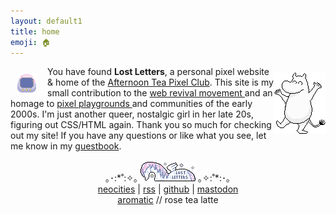 ```yaml
---
layout: default1
title: home
emoji: 🏠
---
```

<img src="/graphics/site_buttons/LostLetters32x32.gif" title="If you want to use this 32x32px button to link back to my site, please download and host the image yourself, thanks!" align="left" style="margin: 11px 17px 0 10px;" >
<img src="/graphics/adoptables/dancing-moomin-lostletters.png" style="margin: 10px 0 0 0;" align="right" title="you can adopt me from this site!"/>
You have found <b>Lost Letters</b>, a personal pixel website & home of the <a href="/afternoontea/">Afternoon Tea Pixel Club</a>. 
This site is my small contribution to the 
<a target="_blank" href="https://thoughts.melonking.net/guides/introduction-to-the-web-revival-1-what-is-the-web-revival">
    web revival movement
</a> 
and an homage to 
<a target="_blank" href="https://zine.yesterweb.org/issue-00/index.php?page=8">
    pixel playgrounds
</a> 
and communities of the early 2000s. 
I'm just another queer, nostalgic girl in her late 20s, figuring out CSS/HTML again. 
 Thank you so much for checking out my site! 
If you have any questions or like what you see, let me 
know in my <a target="_blank" href="http://users.smartgb.com/g/g.php?a=s&i=g19-00587-ce">guestbook</a>. 
<center>
    <br>
    ｡･:*˚:✧｡ 
    <img src="/graphics/site_buttons/LostLetters88x31.gif" title="If you want to use this 88x31px button to link back to my site, please download and host the image yourself, thanks!">
     ｡✧:˚*:･｡
    <br>
    <a target="_blank" href="https://neocities.org/site/lostletters">neocities</a> | 
    <a target="_blank" href="https://lostletters.neocities.org/feed.xml">rss</a> | 
    <a target="_blank" href="https://github.com/toritried/lostletters">github</a> | 
    <a target="_blank" href="https://social.yesterweb.org/@lostletters" rel="me">mastodon</a>
    <br>
    <a href="http://aromatic.wings.nu/">aromatic</a> // rose tea latte
</center>